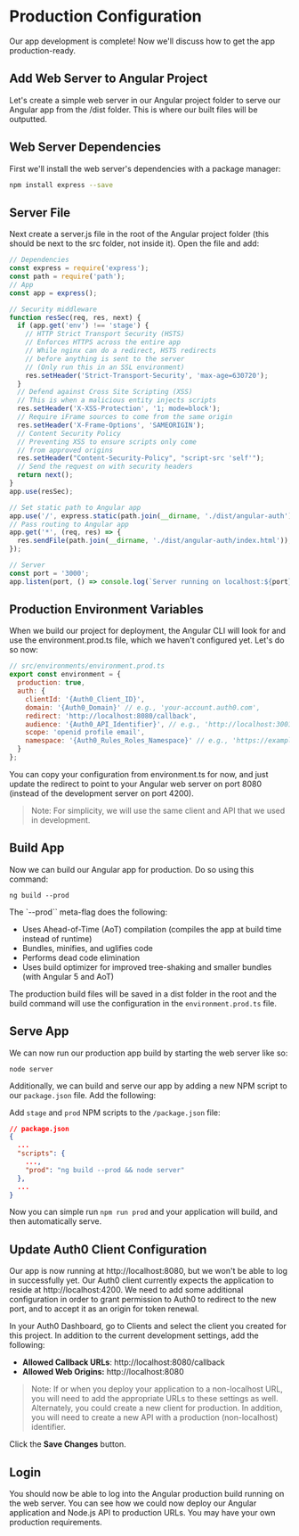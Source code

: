 # Production Configuration

Our app development is complete! Now we'll discuss how to get the app production-ready.

## Add Web Server to Angular Project

Let's create a simple web server in our Angular project folder to serve our Angular app from the /dist folder. This is where our built files will be outputted.

## Web Server Dependencies

First we'll install the web server's dependencies with a package manager:

```bash
npm install express --save
```

## Server File

Next create a server.js file in the root of the Angular project folder (this should be next to the src folder, not inside it). Open the file and add:

```js
// Dependencies
const express = require('express');
const path = require('path');
// App
const app = express();

// Security middleware
function resSec(req, res, next) {
  if (app.get('env') !== 'stage') {
    // HTTP Strict Transport Security (HSTS)
    // Enforces HTTPS across the entire app
    // While nginx can do a redirect, HSTS redirects
    // before anything is sent to the server
    // (Only run this in an SSL environment)
    res.setHeader('Strict-Transport-Security', 'max-age=630720');
  }
  // Defend against Cross Site Scripting (XSS)
  // This is when a malicious entity injects scripts
  res.setHeader('X-XSS-Protection', '1; mode=block');
  // Require iFrame sources to come from the same origin
  res.setHeader('X-Frame-Options', 'SAMEORIGIN');
  // Content Security Policy
  // Preventing XSS to ensure scripts only come
  // from approved origins
  res.setHeader("Content-Security-Policy", "script-src 'self'");
  // Send the request on with security headers
  return next();
}
app.use(resSec);

// Set static path to Angular app
app.use('/', express.static(path.join(__dirname, './dist/angular-auth')));
// Pass routing to Angular app
app.get('*', (req, res) => {
  res.sendFile(path.join(__dirname, './dist/angular-auth/index.html'));
});

// Server
const port = '3000';
app.listen(port, () => console.log(`Server running on localhost:${port}`));
```

## Production Environment Variables

When we build our project for deployment, the Angular CLI will look for and use the environment.prod.ts file, which we haven't configured yet. Let's do so now:

```js
// src/environments/environment.prod.ts
export const environment = {
  production: true,
  auth: {
    clientId: '{Auth0_Client_ID}',
    domain: '{Auth0_Domain}' // e.g., 'your-account.auth0.com',
    redirect: 'http://localhost:8080/callback',
    audience: '{Auth0_API_Identifier}', // e.g., 'http://localhost:3001/api/'
    scope: 'openid profile email',
    namespace: '{Auth0_Rules_Roles_Namespace}' // e.g., 'https://example.com/roles'
  }
};
```

You can copy your configuration from environment.ts for now, and just update the redirect to point to your Angular web server on port 8080 (instead of the development server on port 4200).

> Note: For simplicity, we will use the same client and API that we used in development.

## Build App

Now we can build our Angular app for production. Do so using this command:

```
ng build --prod
```

The `--prod`` meta-flag does the following:

* Uses Ahead-of-Time (AoT) compilation (compiles the app at build time instead of runtime)
* Bundles, minifies, and uglifies code
* Performs dead code elimination
* Uses build optimizer for improved tree-shaking and smaller bundles (with Angular 5 and AoT)

The production build files will be saved in a dist folder in the root and the build command will use the configuration in the `environment.prod.ts` file.

## Serve App

We can now run our production app build by starting the web server like so:

```
node server
```

Additionally, we can build and serve our app by adding a new NPM script to our `package.json` file. Add the following:

Add `stage` and `prod` NPM scripts to the `/package.json` file:

```json
// package.json
{
  ...
  "scripts": {
    ...,
    "prod": "ng build --prod && node server"
  },
  ...
}
```

Now you can simple run `npm run prod` and your application will build, and then automatically serve.

## Update Auth0 Client Configuration

Our app is now running at http://localhost:8080, but we won't be able to log in successfully yet. Our Auth0 client currently expects the application to reside at http://localhost:4200. We need to add some additional configuration in order to grant permission to Auth0 to redirect to the new port, and to accept it as an origin for token renewal.

In your Auth0 Dashboard, go to Clients and select the client you created for this project. In addition to the current development settings, add the following:

* **Allowed Callback URLs**: http://localhost:8080/callback
* **Allowed Web Origins:** http://localhost:8080

> Note: If or when you deploy your application to a non-localhost URL, you will need to add the appropriate URLs to these settings as well. Alternately, you could create a new client for production. In addition, you will need to create a new API with a production (non-localhost) identifier.

Click the **Save Changes** button.

## Login

You should now be able to log into the Angular production build running on the web server. You can see how we could now deploy our Angular application and Node.js API to production URLs. You may have your own production requirements.
